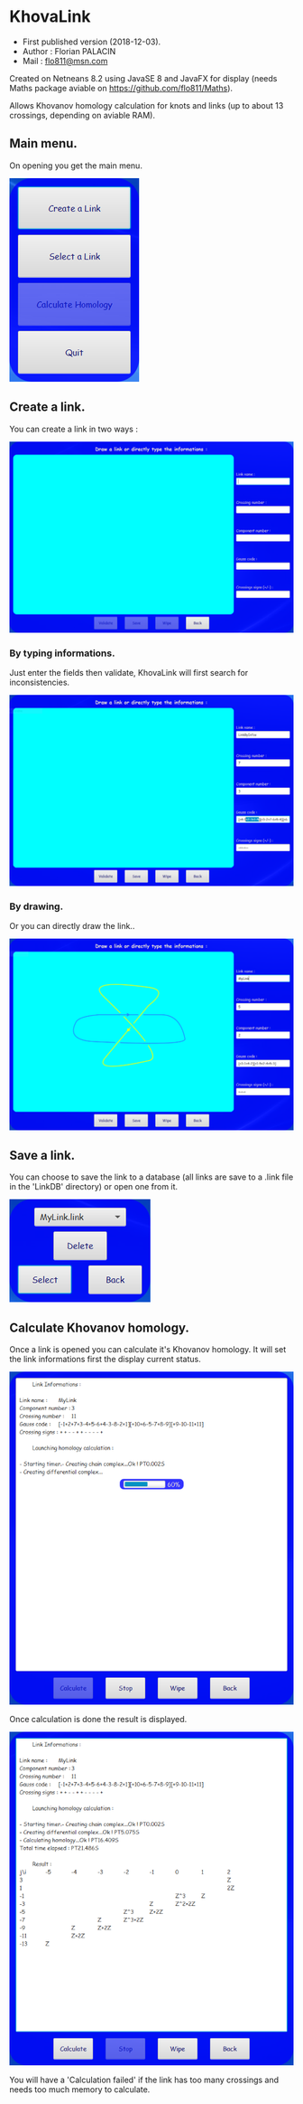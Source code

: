 # KhovaLink
* First published version (2018-12-03).
* Author : Florian PALACIN
* Mail : flo811@msn.com

Created on Netneans 8.2 using JavaSE 8 and JavaFX for display (needs Maths package aviable on https://github.com/flo811/Maths).

Allows Khovanov homology calculation for knots and links (up to about 13 crossings, depending on aviable RAM).

## Main menu.
On opening you get the main menu.

![](https://github.com/flo811/KhovaLink/blob/master/snapshots/Home.png)

## Create a link.
You can create a link in two ways :

![](https://github.com/flo811/KhovaLink/blob/master/snapshots/DrawWindow.png)

### By typing informations.
Just enter the fields then validate, KhovaLink will first search for inconsistencies.

![](https://github.com/flo811/KhovaLink/blob/master/snapshots/LinkByInfos.png)

### By drawing.
Or you can directly draw the link..

![](https://github.com/flo811/KhovaLink/blob/master/snapshots/Drown.png)

## Save a link.
You can choose to save the link to a database (all links are save to a .link file in the 'LinkDB' directory) or open one from it.

![](https://github.com/flo811/KhovaLink/blob/master/snapshots/Save.png)

## Calculate Khovanov homology.
Once a link is opened you can calculate it's Khovanov homology.
It will set the link informations first the display current status.

![](https://github.com/flo811/KhovaLink/blob/master/snapshots/Calculating.png)

Once calculation is done the result is displayed.

![](https://github.com/flo811/KhovaLink/blob/master/snapshots/Result.png)

You will have a 'Calculation failed' if the link has too many crossings and needs too much memory to calculate.
